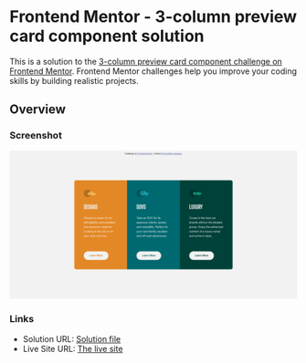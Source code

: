 # Frontend Mentor - 3-column preview card component solution

This is a solution to the [3-column preview card component challenge on Frontend Mentor](https://www.frontendmentor.io/challenges/3column-preview-card-component-pH92eAR2-). Frontend Mentor challenges help you improve your coding skills by building realistic projects.

## Overview

### Screenshot

![](./screenshot/3-column-preview-card.png)

### Links

-   Solution URL: [Solution file](https://github.com/OussamaZouaine/Front-end-mentor-challenges/tree/main/stats-preview-card-component-main)
-   Live Site URL: [The live site](https://oussamazouaine.github.io/Front-end-mentor-challenges/stats-preview-card-component-main/index.html)
